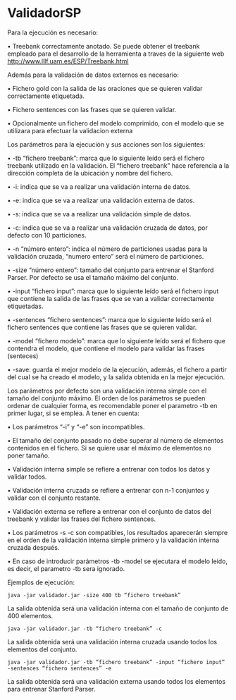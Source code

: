 # ValidadorSP

Para la ejecución es necesario:

•	Treebank correctamente anotado. Se puede obtener el treebank empleado para el desarrollo de la herramienta a traves de  la siguiente web http://www.lllf.uam.es/ESP/Treebank.html

Además para la validación de datos externos es necesario:

•	Fichero gold con la salida de las oraciones que se quieren validar correctamente etiquetada.

•	Fichero sentences con las frases que se quieren validar.

•	Opcionalmente un fichero del modelo comprimido, con el modelo que se utilizara para efectuar la validacion externa

Los parámetros para la ejecución y sus acciones son los siguientes:

•	-tb “fichero treebank”: marca que lo siguiente leído será el fichero treebank utilizado en la validación. El “fichero treebank” hace referencia a la dirección completa de la ubicación y nombre del fichero.

•	-i: indica que se va a realizar una validación interna de datos.

•	-e: indica que se va a realizar una validación externa de datos.

•	-s: indica que se va a realizar una validación simple de datos.

•	-c: indica que se va a realizar una validación cruzada de datos, por defecto con 10 particiones.

•	-n “número entero”: indica el número de particiones usadas para la validación cruzada, “numero entero” será el número de particiones.

•	-size “número entero”: tamaño del conjunto para entrenar el Stanford Parser. Por defecto se usa el tamaño máximo del conjunto.

•	-input “fichero input”: marca que lo siguiente leído será el fichero input que contiene la salida de las frases que se van a validar correctamente etiquetadas.

•	-sentences “fichero sentences”: marca que lo siguiente leído será el fichero sentences que contiene las frases que se quieren validar.

•	-model “fichero modelo”: marca que lo siguiente leído será el fichero que contendra el modelo, que contiene el modelo para validar las frases (senteces)

•	-save: guarda el mejor modelo de la ejecución, además, el fichero a partir del cual se ha creado el modelo, y la salida obtenida en la mejor ejecución.

Los parámetros por defecto son una validación interna simple con el tamaño del conjunto máximo. El orden de los parámetros se pueden ordenar de cualquier forma, es recomendable poner el parametro -tb en primer lugar, si se emplea. A tener en cuenta:

•	Los parámetros “-i” y “-e” son incompatibles.

•	El tamaño del conjunto pasado no debe superar al número de elementos contenidos en el fichero. Si se quiere usar el máximo de elementos no poner tamaño.

•	Validación interna simple se refiere a entrenar con todos los datos y validar todos.

•	Validación interna cruzada se refiere a entrenar con n-1 conjuntos y validar con el conjunto restante.

•	Validación externa se refiere a entrenar con el conjunto de datos del treebank y validar las frases del fichero sentences.

•	Los parámetros -s -c son compatibles, los resultados aparecerán siempre en el orden de la validación interna simple primero y la validación interna cruzada después.

•	En caso de introducir parámetros -tb -model se ejecutara el modelo leido, es decir, el parametro -tb sera ignorado.

 Ejemplos de ejecución:
	
  	java -jar validador.jar -size 400 tb “fichero treebank” 

 La salida obtenida será una validación interna con el tamaño de conjunto de 400 elementos.

  	java -jar validador.jar -tb “fichero treebank” -c

 La salida obtenida será una validación interna cruzada usando todos los elementos del conjunto.

	java -jar validador.jar -tb “fichero treebank” -input “fichero input” -sentences “fichero sentences” -e

 La salida obtenida será una validación externa usando todos los elementos para entrenar Stanford Parser.
